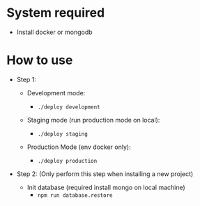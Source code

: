 # System required
  - Install docker or mongodb

# How to use
  - Step 1:
    - Development mode:
      * `./deploy development`

    - Staging mode (run production mode on local):
      * `./deploy staging`

    - Production Mode (env docker only):
      * `./deploy production`

  - Step 2: (Only perform this step when installing a new project)
    - Init database (required install mongo on local machine)
      * `npm run database.restore`
